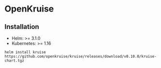 # OpenKruise

## Installation

- Helm: >= 3.1.0
- Kubernetes: >= 1.16

```shell
helm install kruise https://github.com/openkruise/kruise/releases/download/v0.10.0/kruise-chart.tgz
```
